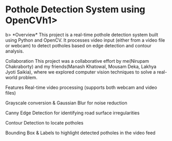 <h1><b>Pothole Detection System using OpenCV</b>h1></h1>b>
*Overview*
This project is a real-time pothole detection system built using Python and OpenCV. It processes video input (either from a video file or webcam) to detect potholes based on edge detection and contour analysis.

Collaboration
This project was a collaborative effort by me(Nirupam Chakraborty) and my friends(Manash Khatowal, Mousam Deka, Lakhya Jyoti Saikia), where we explored computer vision techniques to solve a real-world problem.

Features
Real-time video processing (supports both webcam and video files)

Grayscale conversion & Gaussian Blur for noise reduction

Canny Edge Detection for identifying road surface irregularities

Contour Detection to locate potholes

Bounding Box & Labels to highlight detected potholes in the video feed
